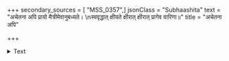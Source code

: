 +++
secondary_sources = [ "MSS_0357",]
jsonClass = "Subhaashita"
text = "अचेतना अपि प्रायो मैत्रीमेवानुबध्यते।  \nस्ववृद्धात् क्षीयते क्षीरात् क्षीरात् प्रागेव वारिणा॥"
title = "अचेतना अपि"

+++

<details><summary>Text</summary>

अचेतना अपि प्रायो मैत्रीमेवानुबध्यते।  
स्ववृद्धात् क्षीयते क्षीरात् क्षीरात् प्रागेव वारिणा॥
</details>
